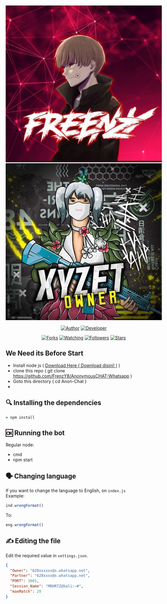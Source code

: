 <p align="center">
<img src="./screenshot/ss.jpg"/>
<a align="center">
<img src="./screenshot/xy.jpg"/>
<p align="center">
<!-- <h1>ANONYMOUS CHAT BOT</h1> -->
</p>
<p align="center">
<a href="https://github.com/FrenzYSG"><img title="Author" src="https://img.shields.io/badge/Author-FrenzYSG-red.svg?style=for-the-badge&logo=github"></a>
<a
<a href="https://github.com/MRHRTZ"><img title="Developer" src="https://img.shields.io/badge/Developer-MRHRTZ-red.svg?style=for-the-badge&logo=github"></a>
</p>
<p align="center">
<a href="https://github.com/MRHRTZ/Anon-Chat/network/members"><img title="Forks" src="https://img.shields.io/github/forks/MRHRTZ/Anon-Chat?color=red&style=flat-square"></a>
<a href="https://github.com/MRHRTZ/Anon-Chat/watchers"><img title="Watching" src="https://img.shields.io/github/watchers/MRHRTZ/Anon-Chat?label=Watchers&color=blue&style=flat-square"></a>
<a href="https://github.com/MRHRTZ/Anon-Chat"><img title="Followers" src="https://img.shields.io/github/followers/MRHRTZ?color=blue&style=flat-square"></a>
<a href="https://github.com/MRHRTZ/Anon-Chat/stargazers/"><img title="Stars" src="https://img.shields.io/github/stars/MRHRTZ/Anon-Chat?color=red&style=flat-square"></a>
</p>

## We Need its Before Start
- Install node js ( <a href="https://nodejs.org/en/download/">Download Here ( Download disini! )</a> )
- clone this repo ( git clone https://github.com/FrenzY8/AnonymousCHAT-Whatsapp )
- Goto this directory ( cd Anon-Chat )
- 
## 🔍 Installing the dependencies
```cmd
> npm install
```

## 🆗 Running the bot
Regular node:
- cmd
- npm start

## 🗣️ Changing language
If you want to change the language to English, on `index.js`   
Example:
```js
ind.wrongFormat()
```
To:
```js
eng.wrongFormat()
```

## ✍️ Editing the file
Edit the required value in `settings.json`.
```json
{
  "Owner": "628xxxxxx@s.whatsapp.net",
  "Partner": "628xxxx@s.whatsapp.net",  
  "PORT": 3001,
  "Session_Name": "MRHRTZ@kali:~#",
  "maxMatch": 20
}
